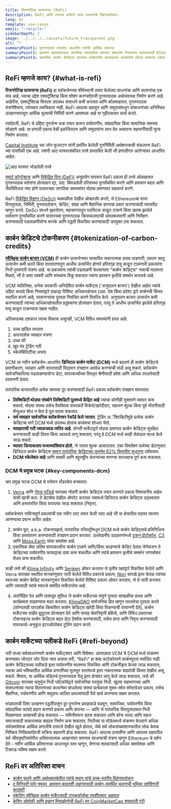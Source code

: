 ```yaml
---
title: रीजनरेटिव्ह फायनान्स (ReFi)
description: ReFi आणि त्याच्या वर्तमान वापर प्रकरणांचे विहंगावलोकन.
lang: mr
template: use-cases
emoji: ":recycle:"
sidebarDepth: 2
image: ../../../../assets/future_transparent.png
alt: ""
summaryPoint1: पुनरुत्पादक तत्त्वांवर आधारित पर्यायी आर्थिक व्यवस्था
summaryPoint2: हवामान बदलासारख्या जागतिक स्तरावरील समन्वय संकटांचे निराकरण करण्यासाठी Ethereum चा वापर करण्याचा प्रयत्न
summaryPoint3: सत्यापित कार्बन क्रेडिट्स सारख्या पर्यावरणीय फायद्याच्या मालमत्तेचे मोठ्या प्रमाणात स्केल करण्याचे साधन
---
```


## ReFi म्हणजे काय? {#what-is-refi}

**रिजनरेटिव्ह फायनान्स (ReFi)** हा ब्लॉकचेनच्या शीर्षस्थानी तयार केलेल्या साधनांचा आणि कल्पनांचा एक संच आहे, ज्याचा उद्देश एक्सट्रॅक्टिव्ह किंवा शोषण करण्याऐवजी पुनरुत्पादक अर्थव्यवस्था निर्माण करणे आहे. अखेरीस, एक्सट्रॅक्टिव्ह सिस्टम उपलब्ध संसाधने कमी करतात आणि कोलमडतात; पुनरुत्पादक यंत्रणेशिवाय, त्यांच्यात लवचिकता नाही. ReFi आपल्या ग्रहातून आणि समुदायांमधुन संसाधनांच्या अनिश्चित उत्खननापासून आर्थिक मूल्याची निर्मिती करणे आवश्यक आहे या गृहीतकावर कार्य करते.

त्याऐवजी, ReFi चे उद्दिष्ट पुनर्जन्म चक्र तयार करून पर्यावरणीय, सांप्रदायिक किंवा सामाजिक समस्या सोडवणे आहे. या प्रणाली एकाच वेळी इकोसिस्टम आणि समुदायांना लाभ देत असताना सहभागींसाठी मूल्य निर्माण करतात.

[Capital Institute](https://capitalinstitute.org) च्या जॉन फुलरटन यांनी प्रवर्तित केलेली पुनर्निर्मिती अर्थशास्त्राची संकल्पना ReFi च्या पायांपैकी एक आहे. त्यांनी आठ परस्परसंबंधित तत्त्वे प्रस्तावित केली जी प्रणालीगत आरोग्यावर आधारित आहेत:

![आठ परस्पर जोडलेली तत्त्वे](../../assets/use-cases/refi-regenerative-economy-diagram.png)

[स्मार्ट कॉन्ट्रॅक्ट्स](/developers/docs/smart-contracts/) आणि [विकेंद्रित वित्त (DeFi)](/defi/) अनुप्रयोग वापरून ReFi प्रकल्प ही तत्त्वे ओळखतात पुनरुत्पादक वर्तनांना प्रोत्साहन द्या, उदा. बिघडलेली परिसंस्था पुनर्संचयित करणे आणि हवामान बदल आणि जैवविविधता नष्ट होणे यासारख्या जागतिक समस्यांवर मोठ्या प्रमाणावर सहकार्य करणे.

ReFi [विकेंद्रित विज्ञान (DeSci)](/desci/) चळवळीला देखील ओव्हरलॅप करते, जे Ethereumचा वापर वित्तपुरवठा, निर्मिती, पुनरावलोकन, क्रेडिट, संग्रह आणि वैज्ञानिक ज्ञानाचा प्रसार करण्यासाठी व्यासपीठ म्हणून करते. DeSci साधने वृक्षारोपण, महासागरातून प्लास्टिक काढून टाकणे किंवा खराब झालेले पर्यावरण पुनर्संचयित करणे यासारख्या पुनरुत्पादक क्रियाकलापांची अंमलबजावणी आणि निरीक्षण करण्यासाठी पडताळणीयोग्य मानके आणि पद्धती विकसित करण्यासाठी उपयुक्त ठरू शकतात.

## कार्बन क्रेडिटचे टोकनीकरण {#tokenization-of-carbon-credits}

**[स्वैच्छिक कार्बन बाजार (VCM)](https://climatefocus.com/so-what-voluntary-carbon-market-exactly/)** ही कार्बन उत्सर्जनावर सत्यापित सकारात्मक प्रभाव पाडणारी, एकतर चालू उत्सर्जन कमी करते किंवा वातावरणातून आधीच उत्सर्जित होणारे हरितगृह वायू काढून टाकणारी प्रकल्पांना निधी पुरवणारी यंत्रणा आहे. या प्रकल्पांना त्यांची पडताळणी केल्यानंतर "कार्बन क्रेडिट्स" नावाची मालमत्ता मिळते, जी ते अशा व्यक्ती आणि संस्थांना विकू शकतात ज्यांना हवामान कृतीचे समर्थन करायचे आहे.

VCM व्यतिरिक्त, अनेक सरकारी-अनिदेशित कार्बन मार्केट्स ('अनुपालन बाजार') देखील आहेत ज्यांचे उद्दिष्ट कायदे किंवा नियमांद्वारे एखाद्या विशिष्ट अधिकारक्षेत्रात (उदा. देश किंवा प्रदेश) द्वारे कार्बनची किंमत स्थापित करणे आहे, परवानग्यांचा पुरवठा नियंत्रित करणे वितरित केले. अनुपालन बाजार उत्सर्जन कमी करण्यासाठी त्यांच्या अधिकारक्षेत्रातील प्रदूषकांना प्रोत्साहन देतात, परंतु ते आधीच उत्सर्जित झालेले हरितगृह वायू काढून टाकण्यास सक्षम नाहीत.

अलिकडच्या दशकात त्याचा विकास असूनही, VCM विविध समस्यांनी ग्रस्त आहे:

1. उच्च खंडित तरलता
2. अपारदर्शक व्यवहार यंत्रणा
3. उच्च फी
4. खूप मंद ट्रेडिंग गती
5. स्केलेबिलिटीचा अभाव

VCM ला नवीन ब्लॉकचेन-आधारित **डिजिटल कार्बन मार्केट (DCM)** मध्ये बदलणे ही कार्बन क्रेडिटचे प्रमाणीकरण, व्यवहार आणि वापरासाठी विद्यमान तंत्रज्ञान अपग्रेड करण्याची संधी असू शकते. ब्लॉकचेन सार्वजनिकरित्या पडताळण्यायोग्य डेटा, वापरकर्त्यांच्या विस्तृत श्रेणीसाठी प्रवेश आणि अधिक तरलतेसाठी परवानगी देतात.

पारंपारिक बाजारातील अनेक समस्या दूर करण्यासाठी ReFi प्रकल्प ब्लॉकचेन तंत्रज्ञान वापरतात:

- **लिक्विडिटी थोड्या संख्येने लिक्विडिटी पूलमध्ये केंद्रित आहे** ज्याचा कोणीही मुक्तपणे व्यापार करू शकतो. मोठ्या संस्था तसेच वैयक्तिक वापरकर्ते विक्रेते/खरेदीदार, सहभाग शुल्क किंवा पूर्व नोंदणीसाठी मॅन्युअल शोध न घेता हे पूल वापरू शकतात.
- **सर्व व्यवहार सार्वजनिक ब्लॉकचेनवर रेकॉर्ड केले जातात**. ट्रेडिंग अॅक्टिव्हिटीमुळे प्रत्येक कार्बन क्रेडिटचा मार्ग DCM मध्ये उपलब्ध होताच कायमचा शोधता येतो.
- **व्यवहाराची गती जवळजवळ त्वरित आहे**. लेगसी मार्केटद्वारे मोठ्या प्रमाणात कार्बन क्रेडिट्स सुरक्षित करण्यासाठी काही दिवस किंवा आठवडे लागू शकतात, परंतु हे DCM मध्ये काही सेकंदात साध्य केले जाऊ शकते.
- **व्यापार क्रियाकलाप मध्यस्थांशिवाय होतो**, जे जास्त शुल्क आकारतात. एका विश्लेषण फर्मच्या डेटानुसार डिजिटल कार्बन क्रेडिट्स [समान पारंपारिक क्रेडिटच्या तुलनेत 62% किमतीत सुधारणा](https://www.klimadao.finance/blog/klimadao-analysis-of-the-base-carbon-tonne) दर्शवतात.
- **DCM स्केलेबल आहे** आणि व्यक्ती आणि बहुराष्ट्रीय कंपन्यांच्या मागण्या सारख्याच पूर्ण करू शकतात.

### DCM चे प्रमुख घटक {#key-components-dcm}

चार प्रमुख घटक DCM चे वर्तमान लँडस्केप बनवतात:

1. [Verra](https://verra.org/project/vcs-program/registry-system/) आणि [गोल्ड स्टँडर्ड](https://www.goldstandard.org/) सारख्या नोंदणी कार्बन क्रेडिट्स तयार करणारे प्रकल्प विश्वसनीय आहेत याची खात्री करा. ते डेटाबेस देखील ऑपरेट करतात ज्यामध्ये डिजिटल कार्बन क्रेडिट्स उद्भवतात आणि हस्तांतरित किंवा वापरल्या जाऊ शकतात (निवृत्त).

ब्लॉकचेनवर नाविन्यपूर्ण प्रकल्पांची एक नवीन लाट तयार केली जात आहे जी या क्षेत्रातील पदावर व्यत्यय आणण्याचा प्रयत्न करीत आहेत.

2. कार्बन पूल, a.k.a. टोकनायझर्स, पारंपारिक रजिस्ट्रीमधून DCM मध्ये कार्बन क्रेडिट्सचे प्रतिनिधित्व किंवा हस्तांतरण करण्यासाठी तंत्रज्ञान प्रदान करतात. उल्लेखनीय उदाहरणांमध्ये [टूकन प्रोटोकॉल](https://toucan.earth/), [C3](https://c3.app/) आणि [Moss.Earth](https://moss.earth/) यांचा समावेश आहे.
3. एकात्मिक सेवा अंतिम वापरकर्त्यांना कार्बन टाळणे आणि/किंवा काढण्याचे क्रेडिट देतात जेणेकरुन ते क्रेडिटच्या पर्यावरणीय फायद्याचा दावा करू शकतील आणि त्यांचे हवामान कृतीचे समर्थन जगासोबत शेअर करू शकतील.

काही जसे की [Klima Infinity](https://www.klimadao.finance/infinity) आणि [Senken](https://senken.io/) ऑफर करतात जे तृतीय पक्षांद्वारे विकसित केलेले आणि Verra सारख्या स्थापित मानकांनुसार जारी केलेले विविध प्रकारचे प्रकल्प; [Nori](https://nori.com/) सारखे इतर केवळ त्यांच्या स्वतःच्या कार्बन क्रेडिट मानकांनुसार विकसित केलेले विशिष्ट प्रकल्प ऑफर करतात, जे ते जारी करतात आणि ज्यासाठी त्यांचे स्वतःचे समर्पित मार्केटप्लेस आहे.

4. अंतर्निहित रेल आणि पायाभूत सुविधा जे कार्बन मार्केटच्या संपूर्ण पुरवठा साखळीचा प्रभाव आणि कार्यक्षमता वाढवण्यास मदत करतात. [KlimaDAO](http://klimadao.finance/) सार्वजनिक हित म्हणून तरलतेचा पुरवठा करते (कोणालाही पारदर्शक किमतीवर कार्बन क्रेडिट्स खरेदी किंवा विकण्याची परवानगी देते), कार्बन मार्केटच्या वाढीव थ्रूपुटला प्रोत्साहन देते आणि यासह सेवानिवृत्ती बक्षिसे, आणि विविध प्रकारच्या टोकनाइज्ड कार्बन क्रेडिट्स बद्दल डेटा ऍक्सेस करण्यासाठी, तसेच प्राप्त आणि निवृत्त करण्यासाठी वापरकर्ता-अनुकूल इंटरऑपरेबल टूलिंग प्रदान करते.

## कार्बन मार्केटच्या पलीकडे ReFi {#refi-beyond}

जरी सध्या सर्वसाधारणपणे कार्बन मार्केट्सवर आणि विशेषत: अंतराळात VCM चे DCM मध्ये संक्रमण करण्यावर जोरदार जोर दिला जात असला तरी, “ReFi” हा शब्द काटेकोरपणे कार्बनपुरता मर्यादित नाही. कार्बन क्रेडिट्सच्या पलीकडे इतर पर्यावरणीय मालमत्ता विकसित आणि टोकनीकृत केल्या जाऊ शकतात, ज्याचा अर्थ भविष्यातील आर्थिक प्रणालींच्या मूलभूत स्तरांमध्ये इतर नकारात्मक बाह्यतेची किंमत देखील असू शकते. शिवाय, या आर्थिक मॉडेलचे पुनरुत्पादक पैलू इतर क्षेत्रांवर लागू केले जाऊ शकतात, जसे की [Gitcoin](https://gitcoin.co/) सारख्या चतुर्भुज निधी प्लॅटफॉर्मद्वारे सार्वजनिक वस्तूंचा निधी. खुल्या सहभागाच्या आणि संसाधनांच्या न्याय्य वितरणाच्या कल्पनेवर बांधलेल्या संस्था प्रत्येकाला मुक्त-स्रोत सॉफ्टवेअर प्रकल्प, तसेच शैक्षणिक, पर्यावरणीय आणि समुदाय-चालित प्रकल्पांसाठी पैसे खर्च करण्यास सक्षम करतात.

भांडवलाची दिशा उत्खनन पद्धतींपासून दूर पुनर्जन्म प्रवाहाकडे वळवून, सामाजिक, पर्यावरणीय किंवा सांप्रदायिक फायदे प्रदान करणारे प्रकल्प आणि कंपन्या — आणि जे पारंपारिक वित्तपुरवठ्यात निधी मिळवण्यात अयशस्वी होऊ शकतात — जमिनीवरून उतरू शकतात आणि बरेच जलद आणि सहज समाजासाठी सकारात्मक बाह्यता निर्माण करू शकतात. निधीच्या या मॉडेलमध्ये संक्रमण केल्याने अधिक सर्वसमावेशक आर्थिक प्रणालींचे दरवाजे देखील खुले होतात, जेथे सर्व लोकसंख्याशास्त्रातील लोक केवळ निष्क्रिय निरीक्षकांऐवजी सक्रिय सहभागी होऊ शकतात. ReFi आपल्या प्रजातींना आणि आपल्या ग्रहावरील सर्व जीवसृष्टीसमोरील अस्तित्त्वात्मक आव्हानांवर समन्वय साधण्याची यंत्रणा म्हणून Ethereum चे दर्शन देते - नवीन आर्थिक प्रतिमानाचा आधारभूत स्तर म्हणून, येणाऱ्या शतकांसाठी अधिक समावेशक आणि टिकाऊ भविष्य सक्षम करते.

## ReFi वर अतिरिक्त वाचन

- [कार्बन चलने आणि अर्थव्यवस्थेतील त्यांचे स्थान यांचे उच्च-स्तरीय विहंगावलोकन](https://www.klimadao.finance/blog/the-vision-of-a-carbon-currency)
- [द मिनिस्ट्री फॉर फ्युचर, हवामान बदलाशी लढण्यासाठी कार्बन-समर्थित चलनाची भूमिका दर्शविणारी कादंबरी](https://en.wikipedia.org/wiki/The_Ministry_for_the_Future)
- [स्केलिंग स्वैच्छिक कार्बन मार्केटसाठी टास्कफोर्सचा तपशीलवार अहवाल](https://www.iif.com/Portals/1/Files/TSVCM_Report.pdf)
- [केविन ओवोकी आणि इव्हान मियाझोनोची ReFi वर CoinMarketCap शब्दावली एंट्री](https://coinmarketcap.com/alexandria/glossary/regenerative-finance-refi)
